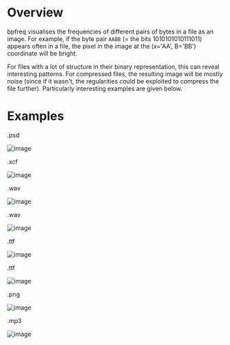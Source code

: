 # Overview

bpfreq visualises the frequencies of different pairs of bytes in a file as an image. For example, if the byte pair `AABB` (= the bits 1010101010111011) appears often in a file, the pixel in the image at the (x='AA', B='BB') coordinate will be bright.

For files with a lot of structure in their binary representation, this can reveal interesting patterns. For compressed files, the resulting image will be mostly noise (since if it wasn't, the regularities could be exploited to compress the file further). Particularly interesting examples are given below.

# Examples

.psd

![image](https://github.com/fplonka/fplonka.dev/assets/92261790/2993c2af-927e-4d6a-a97e-f2da84fa5be1)

.xcf

![image](https://github.com/fplonka/fplonka.dev/assets/92261790/a1bf1cc4-1ca1-44ec-aede-f9c5192fd619)

.wav

![image](https://github.com/fplonka/fplonka.dev/assets/92261790/0f9d76d6-1f39-4375-84d6-49e1f44ea61f)

.wav

![image](https://github.com/fplonka/fplonka.dev/assets/92261790/66d62823-3454-4187-b502-3b7539920392)

.ttf

![image](https://github.com/fplonka/fplonka.dev/assets/92261790/9818226a-1bf2-4989-9952-ea3028bdd729)

.ttf

![image](https://github.com/fplonka/fplonka.dev/assets/92261790/2c0b4a36-69d2-4b07-b911-1b5ce32ab722)

.png

![image](https://github.com/fplonka/fplonka.dev/assets/92261790/d9a90a1f-6716-4b4f-a95f-7ca519b0fc5d)

.mp3

![image](https://github.com/fplonka/fplonka.dev/assets/92261790/bf07d6a0-fb45-4bf5-a0da-8ac2d6a96e73)
